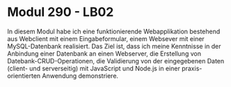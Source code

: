 # Modul 290 - LB02

In diesem Modul habe ich eine funktionierende Webapplikation bestehend aus Webclient mit einem Eingabeformular, einem Websever mit einer MySQL-Datenbank realisiert. Das Ziel ist, dass ich meine Kenntnisse in der Anbindung einer Datenbank an einen Webserver, die Erstellung von Datebank-CRUD-Operationen, die Validierung von der eingegebenen Daten (client- und serverseitig) mit JavaScript und Node.js in einer praxis-orientierten Anwendung demonstriere.
